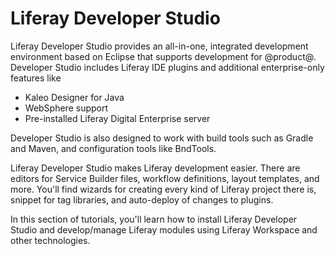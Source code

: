 # Liferay Developer Studio [](id=liferay-ide)

Liferay Developer Studio provides an all-in-one, integrated development
environment based on Eclipse that supports development for @product@. Developer
Studio includes Liferay IDE plugins and additional enterprise-only features like

- Kaleo Designer for Java
- WebSphere support
- Pre-installed Liferay Digital Enterprise server

Developer Studio is also designed to work with build tools such as Gradle and
Maven, and configuration tools like BndTools.

Liferay Developer Studio makes Liferay development easier. There are editors for
Service Builder files, workflow definitions, layout templates, and more. You'll
find wizards for creating every kind of Liferay project there is, snippet for
tag libraries, and auto-deploy of changes to plugins.

In this section of tutorials, you'll learn how to install Liferay Developer
Studio and develop/manage Liferay modules using Liferay Workspace and other
technologies.

